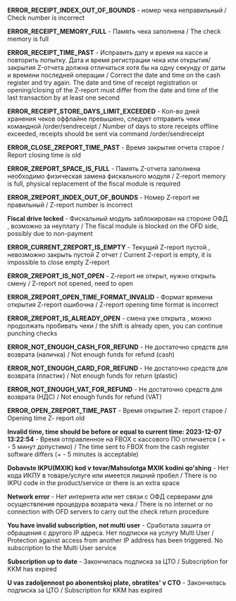 **ERROR_RECEIPT_INDEX_OUT_OF_BOUNDS** - номер чека неправильный / Check number is incorrect 

**ERROR_RECEIPT_MEMORY_FULL** - Память чека заполнена / The check memory is full

**ERROR_RECEIPT_TIME_PAST** - Исправить дату и время на кассе и повторить попытку. Дата и время регистрации чека или открытия/закрытия Z-отчета должна отличаться хотя бы на одну секунду от даты и времени последней операции / Correct the date and time on the cash register and try again. The date and time of receipt registration or opening/closing of the Z-report must differ from the date and time of the last transaction by at least one second

**ERROR_RECEIPT_STORE_DAYS_LIMIT_EXCEEDED** - Кол-во дней хранения чеков оффлайне превышено, следует отправить чеки командной /order/sendreceipt / Number of days to store receipts offline exceeded, receipts should be sent via command /order/sendreceipt

**ERROR_CLOSE_ZREPORT_TIME_PAST** - Время закрытие отчета старое / Report closing time is old

**ERROR_ZREPORT_SPACE_IS_FULL** - Память Z-отчета заполнена необходимо физическая замена фискального модуля / Z-report memory is full, physical replacement of the fiscal module is required 

**ERROR_ZREPORT_INDEX_OUT_OF_BOUNDS** - Номер Z-report не правильный / Z-report number is incorrect

**Fiscal drive locked** - Фискальный модуль заблокирован на стороне ОФД , возможно за неуплату / The fiscal module is blocked on the OFD side, possibly due to non-payment

**ERROR_CURRENT_ZREPORT_IS_EMPTY** - Текущий Z-report пустой , невозможно закрыть пустой Z отчет /  Current Z-report is empty, it is impossible to close empty Z-report

**ERROR_ZREPORT_IS_NOT_OPEN** - Z-report не открыт, нужно открыть смену / Z-report not opened, need to open

**ERROR_ZREPORT_OPEN_TIME_FORMAT_INVALID** - Формат времени открытия Z-report ошибочна / Z-report opening time format is incorrect

**ERROR_ZREPORT_IS_ALREADY_OPEN** - смена уже открыта , можно продолжать пробивать чеки / the shift is already open, you can continue punching checks

**ERROR_NOT_ENOUGH_CASH_FOR_REFUND** - Не достаточно средств для возврата (наличка) / Not enough funds for refund (cash)

**ERROR_NOT_ENOUGH_CARD_FOR_REFUND** - Не достаточно средств для возврата (пластик) / Not enough funds for return (plastic)

**ERROR_NOT_ENOUGH_VAT_FOR_REFUND** - Не достаточно средств для возврата (НДС) / Not enough funds for refund (VAT)

**ERROR_OPEN_ZREPORT_TIME_PAST** - Время открытия Z- report старое / Opening time Z- report old

**Invalid time, time should be before or equal to current time: 2023-12-07 13:22:54** - Время отправленное на FBOX с кассового ПО отличается ( + - 5 минут допустимо) / The time sent to FBOX from the cash register software differs (+ - 5 minutes is acceptable)

**Dobavьte IKPU(MXIK) kod v tovar/Mahsulotga MXIK kodini qo'shing** - Нет кода ИКПУ в товаре/услуге или имеется лишний пробел / There is no IKPU code in the product/service or there is an extra space

**Network error** - Нет интернета или нет связи с ОФД серверами для осуществления процедура возврата чека /  There is no internet or no connection with OFD servers to carry out the check return procedure

**You have invalid subscription, not multi user** - Сработала зашита от обращения с другого IP адреса. Нет подписки на услугу Multi User / Protection against access from another IP address has been triggered. No subscription to the Multi User service

**Subscription up to date** - Закончилась подписка за ЦТО / Subscription for KKM has expired

**U vas zadoljennost po abonentskoj plate, obratites' v CTO** - Закончилась подписка за ЦТО / Subscription for KKM has expired
